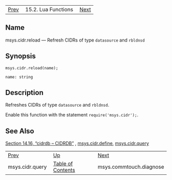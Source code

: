|     |     |     |
| --- | --- | --- |
| [Prev](lua.ref.msys.cidr.query)  | 15.2. Lua Functions |  [Next](lua.ref.msys.commtouch.diagnose.php) |

<a name="lua.ref.msys.cidr.reload"></a>
## Name

msys.cidr.reload — Refresh CIDRs of type `datasource` and `rbldnsd`

<a name="idp26339232"></a>
## Synopsis

`msys.cidr.reload(name);`

`name: string`<a name="idp26341904"></a>
## Description

Refreshes CIDRs of type `datasource` and `rbldnsd`.

Enable this function with the statement `require('msys.cidr');`.

<a name="idp26345280"></a>
## See Also

[Section 14.16, “cidrdb – CIDRDB”](modules.cidrdb "14.16. cidrdb – CIDRDB") , [msys.cidr.define](lua.ref.msys.cidr.define.php "msys.cidr.define"), [msys.cidr.query](lua.ref.msys.cidr.query.php "msys.cidr.query")

|     |     |     |
| --- | --- | --- |
| [Prev](lua.ref.msys.cidr.query)  | [Up](lua.function.details.php) |  [Next](lua.ref.msys.commtouch.diagnose.php) |
| msys.cidr.query  | [Table of Contents](index) |  msys.commtouch.diagnose |

